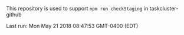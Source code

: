 This repository is used to support `npm run checkStaging` in taskcluster-github

Last run: Mon May 21 2018 08:47:53 GMT-0400 (EDT)